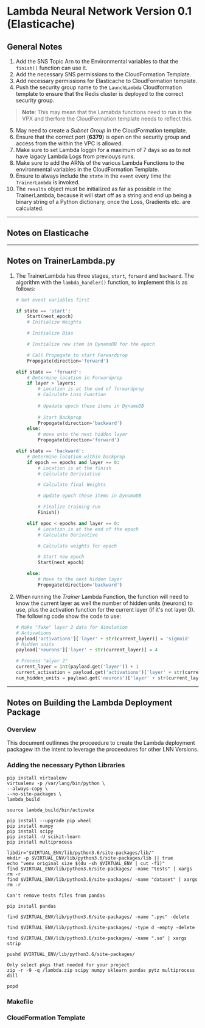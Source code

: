 # Lambda Neural Network Version 0.1 (Elasticache)
## General Notes
1. Add the SNS Topic Arn to the Environmental variables to that the `finish()` function can use it.
2. Add the necessary SNS permissions to the CloudFormation Template.
3. Add necessary permissions for Elasticache to CloudFormation template.
4. Push the security group name to the `LaunchLambda` Cloudformation template to ensure that the Redis cluster is deployed to the correct security group.
>**Note**: This may mean that the Lamabda functions need to run in the VPX and therfore the CloudFormation template needs to reflect this.
5. May need to create  a *Subnet Group* in the CloudFormation template.
5. Ensure that the correct port (**6379**) is open on the security group and access from the within the VPC is allowed.
5. Make sure to set Lambda loggin for a maximum of 7 days so as to not have lagacy Lambda Logs from previouys runs.
6. Make sure to add the ARNs of the various Lambda Functions to the environmental variables in the CloudFormation Template.
7. Ensure to always include the `state` in the `event` every time the `TrainerLambda` is invoked.
8. The `results` object must be initialized as far as possible in the TrainerLambda, because it will start off as a string and end up being a binary string of a Python dictionary, once the Loss, Gradients etc. are calculated.

---

## Notes on Elasticache

---

## Notes on TrainerLambda.py

1. The TrainerLambda has three stages, `start`, `forward` and `backward`. The algorithm with the `lambda_handler()` function, to implement this is as follows:
    ```python
    # Get event variables first

    if state == 'start':
        Start(next_epoch)
        # Initialize Weights

        # Initialize Bias

        # Instialize new item in DynamoDB for the epoch

        # Call Propogate to start Forwardprop
        Propogate(direction='forward')

    elif state == 'forward':
        # Determine location in Forwardprop
        if layer > layers:
            # Location is at the end of forwardprop
            # Calculate Loss Function
            
            # Upadate epoch these items in DynamoDB
            
            # Start Backprop
            Propogate(direction='backward')
        else:
            # move onto the next hidden layer
            Propogate(direction='forward')

    elif state == 'backward':
        # Determine location within backprop
        if epoch == epochs and layer == 0:
            # Location is at the finish
            # Calculate Deriviative

            # Calculate final Weights

            # Update epoch these items in DynamoDB

            # Finalize training run
            Finish()

        elif epoc < epochs and layer == 0:
            # Location is at the end of the epoch
            # Calculate Derivative

            # Calculate weights for epoch

            # Start new epoch
            Start(next_epoch)

        else:
            # Move to the next hidden layer
            Propogate(direction='backward')
    ```
2. When running the *Trainer* Lambda Function, the function will need to know the current layer as well the number of hidden units (neurons) to use, plus the activation function for the current layer (if it's not layer 0). The following code show the code to use:
    ```python
    # Make "fake" layer 2 data for dimulation
    # Activations
    payload['activations']['layer' + str(current_layer)] = 'sigmoid'
    # Hidden units
    payload['neurons']['layer' + str(current_layer)] = 4

    # Process "alyer 2"
    current_layer = int(payload.get('layer')) + 1
    current_activation = payload.get('activations')['layer' + str(current_layer)] # Get activations
    num_hidden_units = payload.get('neurons')['layer' + str(current_layer)] # Get hidden units


---

## Notes on Building the Lambda Deployment Package
### Overview
This document outlinnes the proceedure to create the Lambda deployment packagew ith the intent to leverage the proceedures for other LNN Versions.

### Adding the necessary Python Libraries
```text
pip install virtualenv
virtualenv -p /var/lang/bin/python \
--always-copy \
--no-site-packages \
lambda_build

source lambda_build/bin/activate

pip install --upgrade pip wheel
pip install numpy
pip install scipy
pip install -U scikit-learn
pip install multiprocess

libdir="$VIRTUAL_ENV/lib/python3.6/site-packages/lib/"
mkdir -p $VIRTUAL_ENV/lib/python3.6/site-packages/lib || true
echo "venv original size $(du -sh $VIRTUAL_ENV | cut -f1)"
find $VIRTUAL_ENV/lib/python3.6/site-packages/ -name "tests" | xargs rm -r
find $VIRTUAL_ENV/lib/python3.6/site-packages/ -name "dataset" | xargs rm -r

Can't remove tests files from pandas

pip install pandas

find $VIRTUAL_ENV/lib/python3.6/site-packages/ -name ".pyc" -delete

find $VIRTUAL_ENV/lib/python3.6/site-packages/ -type d -empty -delete

find $VIRTUAL_ENV/lib/python3.6/site-packages/ -name ".so" | xargs strip

pushd $VIRTUAL_ENV/lib/python3.6/site-packages/

Only select pkgs that needed for your project
zip -r -9 -q /lambda.zip scipy numpy sklearn pandas pytz multiprocess dill

popd
```

### Makefile

### CloudFormation Template